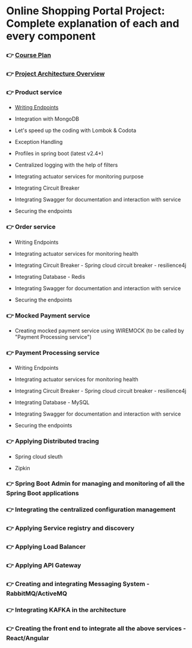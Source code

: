 # Online Shopping Portal Project: Complete explanation of each and every component

### 👉 [Course Plan](https://youtu.be/Uw8Qicia3H0)

### 👉 [Project Architecture Overview](https://youtu.be/nG_zzfubezA)

### 👉 Product service

* [Writing Endpoints](https://youtu.be/BcwWyQlZNB8)

* Integration with MongoDB

* Let's speed up the coding with Lombok & Codota

* Exception Handling

* Profiles in spring boot (latest v2.4+)

* Centralized logging with the help of filters

* Integrating actuator services for monitoring purpose

* Integrating Circuit Breaker

* Integrating Swagger for documentation and interaction with service

* Securing the endpoints 

### 👉 Order service

* Writing Endpoints

* Integrating actuator services for monitoring health

* Integrating Circuit Breaker - Spring cloud circuit breaker - resilience4j

* Integrating Database - Redis

* Integrating Swagger for documentation and interaction with service

* Securing the endpoints 

### 👉 Mocked Payment service

* Creating mocked payment service using WIREMOCK (to be called by "Payment Processing service")

### 👉 Payment Processing service

* Writing Endpoints

* Integrating actuator services for monitoring health

* Integrating Circuit Breaker - Spring cloud circuit breaker - resilience4j

* Integrating Database - MySQL

* Integrating Swagger for documentation and interaction with service

* Securing the endpoints 

### 👉 Applying Distributed tracing

* Spring cloud sleuth

* Zipkin

### 👉 Spring Boot Admin for managing and monitoring of all the Spring Boot applications

### 👉 Integrating the centralized configuration management

### 👉 Applying Service registry and discovery

### 👉 Applying Load Balancer

### 👉 Applying API Gateway

### 👉 Creating and integrating Messaging System - RabbitMQ/ActiveMQ

### 👉 Integrating KAFKA in the architecture

### 👉 Creating the front end to integrate all the above services - React/Angular



